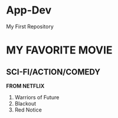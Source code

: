 # App-Dev
My First Repository
# MY FAVORITE MOVIE
## SCI-FI/ACTION/COMEDY

  **FROM NETFLIX**
  1. Warriors of Future
  2. Blackout
  3. Red Notice
